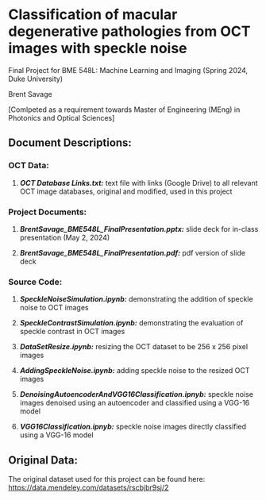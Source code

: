 # Classification of macular degenerative pathologies from OCT images with speckle noise 
Final Project for BME 548L: Machine Learning and Imaging (Spring 2024, Duke University)

Brent Savage


[Comlpeted as a requirement towards Master of Engineering (MEng) in Photonics and Optical Sciences]

## Document Descriptions:

### OCT Data:

1. ***OCT Database Links.txt:*** text file with links (Google Drive) to all relevant OCT image databases, original and modified, used in this project

### Project Documents:

1. ***BrentSavage_BME548L_FinalPresentation.pptx:*** slide deck for in-class presentation (May 2, 2024)

3. ***BrentSavage_BME548L_FinalPresentation.pdf:*** pdf version of slide deck
 
### Source Code:
1. ***SpeckleNoiseSimulation.ipynb:*** demonstrating the addition of speckle noise to OCT images

2. ***SpeckleContrastSimulation.ipynb:*** demonstrating the evaluation of speckle contrast in OCT images

3. ***DataSetResize.ipynb:*** resizing the OCT dataset to be 256 x 256 pixel images

4. ***AddingSpeckleNoise.ipynb:*** adding speckle noise to the resized OCT images

5. ***DenoisingAutoencoderAndVGG16Classification.ipnyb:*** speckle noise images denoised using an autoencoder and classified using a VGG-16 model

6. ***VGG16Classification.ipnyb:*** speckle noise images directly classified using a VGG-16 model


## Original Data:

The original dataset used for this project can be found here: https://data.mendeley.com/datasets/rscbjbr9sj/2
